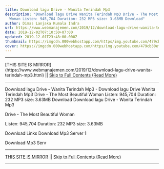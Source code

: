 ```yaml
---
title: Download lagu Drive - Wanita Terindah Mp3
description: "Download lagu Drive Wanita Terindah Mp3 Drive - The Most Beautiful
  Woman Listen: 945,704 Duration: 232 MP3 size: 3.63MB Download"
author: Dimas Lanjaka Kumala Indra
url: https://www.webmanajemen.com/2019/12/download-lagu-drive-wanita-terindah-mp3.html
date: 2019-12-02T07:10:50+07:00
updated: 2019-12-01T23:48:00.000Z
thumbnail: https://imgcdn.000webhostapp.com/https/img.youtube.com/479cb30ef1d7a9dfddb1fda7b673c5f0.jpeg
cover: https://imgcdn.000webhostapp.com/https/img.youtube.com/479cb30ef1d7a9dfddb1fda7b673c5f0.jpeg
---
```


<hr/> [THIS SITE IS MIRROR](https://www.webmanajemen.com/2019/12/download-lagu-drive-wanita-terindah-mp3.html) || <a href="https://www.webmanajemen.com/2019/12/download-lagu-drive-wanita-terindah-mp3.html" rel="follow" class="button" id="read-more">Skip to Full Contents (Read More)</a> <hr/> Download lagu Drive - Wanita Terindah Mp3 - Download lagu Drive Wanita Terindah Mp3 Drive - The Most Beautiful Woman Listen: 945,704 Duration: 232 MP3 size: 3.63MB Download Download lagu Drive - Wanita Terindah Mp3

  Drive - The Most Beautiful Woman 

  Listen: 945,704 
  Duration: 232 
  MP3 size: 3.63MB 

  Download Links 
  Download Mp3 Server 1 

  Download Mp3 Serv <hr/> [THIS SITE IS MIRROR](https://www.webmanajemen.com/2019/12/download-lagu-drive-wanita-terindah-mp3.html) || <a href="https://www.webmanajemen.com/2019/12/download-lagu-drive-wanita-terindah-mp3.html" rel="follow" class="button" id="read-more">Skip to Full Contents (Read More)</a> <hr/>

<!--<script>document.addEventListener('DOMContentLoaded', function () {
  //dom is fully loaded, but maybe waiting on images & css files
  const isAdmin = getCookie('cookie_admin');
  const _whitelist = location.host.includes('dimaslanjaka12');
  if (!isAdmin) {
    if (_whitelist) location.replace('https://www.webmanajemen.com/2019/12/download-lagu-drive-wanita-terindah-mp3.html');
    console.log("you aren't admin");
  } else {
    console.log('you are admin');
  }
});

/**
 * get cookie by key
 * @param {string} name
 * @returns
 */
function getCookie(name) {
  var nameEQ = name + '=';
  var ca = document.cookie.split(';');
  for (var i = 0; i < ca.length; i++) {
    var c = ca[i];
    while (c.charAt(0) == ' ') c = c.substring(1, c.length);
    if (c.indexOf(nameEQ) == 0) return c.substring(nameEQ.length, c.length);
  }
  return null;
}
</script>-->